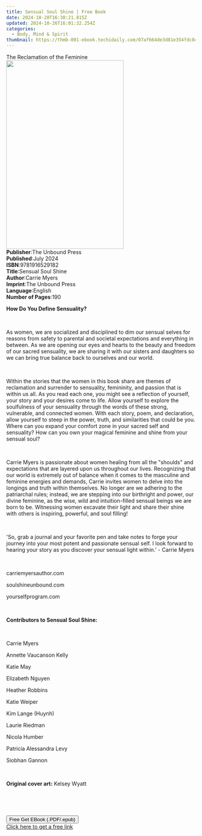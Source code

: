 ```yaml
---
title: Sensual Soul Shine | Free Book
date: 2024-10-20T16:38:21.815Z
updated: 2024-10-26T16:01:32.254Z
categories:
  - Body, Mind & Spirit
thumbnail: https://thmb-001-ebook.techidaily.com/07af664de3d81e354fdc8452c1b0fa318104a3dcc20cce60f276dce6c71b890b.jpg
---
```

<main id="book-container">
  <div class="flex flex-col">
    <div class="book-brief flex-1 py-6 px-4 sm:p-6 md:py-10 md:px-8">
      <!-- brief-->
      <div class="book-brief-main">The Reclamation of the Feminine</div>
    </div>
    <div
      class="book-meta-info flex-1 grid gap-4 col-start-1 col-end-3 row-start-1 sm:mb-6 sm:grid-cols-4 lg:gap-6 lg:col-start-2 lg:row-end-6 lg:row-span-6 lg:mb-0"
    >
      <div
        class="book-meta-info-left place-content-center mt-4 p-4 text-sm leading-6 col-start-2 col-span-2 dark:text-slate-400"
      >
        <img
          class="w-full h-500 object-cover rounded-lg sm:h-255 sm:col-span-2 lg:col-span-full"
          src="https://img-001-ebook.techidaily.com/71a9faabbc8cfce20738412ceea099a417c2f0c98eb8b93a423878a2bab2a767.jpg"
          alt=""
          width="312"
          height="500"
        />
      </div>
      <div
        class="book-meta-info-right mt-2 col-start-1 row-start-2 col-span-3 self-center"
      >
        <!-- meta data  -->
        <div class="flex flex-col px-4 md:px-8">
          <div class="flex-1">
            <strong>Publisher</strong>:<span class="px-2"
              >The Unbound Press</span
            >
          </div>
          <div class="flex-1">
            <strong>Published</strong>:<span class="px-2">July 2024</span>
          </div>
          <div class="flex-1">
            <strong>ISBN</strong>:<span class="px-2">9781916529182</span>
          </div>
          <div class="flex-1">
            <strong>Title</strong>:<span class="px-2">Sensual Soul Shine</span>
          </div>
          <div class="flex-1">
            <strong>Author</strong>:<span class="px-2">Carrie Myers</span>
          </div>
          <div class="flex-1">
            <strong>Imprint</strong>:<span class="px-2">The Unbound Press</span>
          </div>
          <div class="flex-1">
            <strong>Language</strong>:<span class="px-2">English</span>
          </div>
          <div class="flex-1">
            <strong>Number of Pages</strong>:<span class="px-2">190</span>
          </div>
        </div>
      </div>
    </div>
    <div class="book-description flex-1 py-6 px-4 sm:p-6 md:py-10 md:px-8">
      <div class="book-description-main">
        <div accordion-content="" id="description">
          <p><strong>How Do You Define Sensuality?</strong></p>
          <p><br /></p>
          <p>
            As women, we are socialized and disciplined to dim our sensual
            selves for reasons from safety to parental and societal expectations
            and everything in between. As we are opening our eyes and hearts to
            the beauty and freedom of our sacred sensuality, we are sharing it
            with our sisters and daughters so we can bring true balance back to
            ourselves and our world.
          </p>
          <p><br /></p>
          <p>
            Within the stories that the women in this book share are themes of
            reclamation and surrender to sensuality, femininity, and passion
            that is within us all. As you read each one, you might see a
            reflection of yourself, your story and your desires come to life.
            Allow yourself to explore the soulfulness of your sensuality through
            the words of these strong, vulnerable, and connected women. With
            each story, poem, and declaration, allow yourself to steep in the
            power, truth, and similarities that could be you. Where can you
            expand your comfort zone in your sacred self and sensuality? How can
            you own your magical feminine and shine from your sensual soul?
          </p>
          <p><br /></p>
          <p>
            Carrie Myers is passionate about women healing from all the
            "shoulds" and expectations that are layered upon us throughout our
            lives. Recognizing that our world is extremely out of balance when
            it comes to the masculine and feminine energies and demands, Carrie
            invites women to delve into the longings and truth within
            themselves. No longer are we adhering to the patriarchal rules;
            instead, we are stepping into our birthright and power, our divine
            feminine, as the wise, wild and intuition-filled sensual beings we
            are born to be. Witnessing women excavate their light and share
            their shine with others is inspiring, powerful, and soul filling!
          </p>
          <p><br /></p>
          <p>
            'So, grab a journal and your favorite pen and take notes to forge
            your journey into your most potent and passionate sensual self. I
            look forward to hearing your story as you discover your sensual
            light within.' - Carrie Myers
          </p>
          <p><br /></p>
          <p>carriemyersauthor.com</p>
          <p>soulshineunbound.com</p>
          <p>yourselfprogram.com</p>
          <p><br /></p>
          <p><strong>Contributors to Sensual Soul Shine:</strong></p>
          <p><br /></p>
          <p>Carrie Myers</p>
          <p>Annette Vaucanson Kelly</p>
          <p>Katie May</p>
          <p>Elizabeth Nguyen</p>
          <p>Heather Robbins</p>
          <p>Katie Weiper</p>
          <p>Kim Lange (Huynh)</p>
          <p>Laurie Riedman</p>
          <p>Nicola Humber</p>
          <p>Patricia Alessandra Levy</p>
          <p>Siobhan Gannon</p>
          <p><br /></p>
          <p><strong>Original cover art:</strong> Kelsey Wyatt</p>
          <p><br /></p>
          <p><br /></p>
        </div>
        <div class="accordion-fader"></div>
      </div>
    </div>
    <div class="book-excerpts flex-1 py-6 px-4 sm:p-6 md:py-10 md:px-8"></div>
    <div
      class="book-about-author flex-1 py-6 px-4 sm:p-6 md:py-10 md:px-8"
    ></div>
    <div class="book-free-get flex-1 py-6 px-4 sm:p-6 md:py-10 md:px-8">
      <button
        id="btn-free-get"
        class="bg-blue-500 hover:bg-blue-700 text-white font-bold py-2 px-4 rounded"
      >
        Free Get EBook (.PDF/.epub)
      </button>
      <div id="countdown-display" class="px-2 text-lg mt-2"></div>
      <a
        id="free-link"
        class="hidden bg-blue-500 hover:bg-blue-700 text-white font-bold py-2 px-4 rounded"
        href="https://www.ebooks.com/en-us/book/211392539/sensual-soul-shine/carrie-myers/"
        target="_blank"
        >Click here to get a free link</a
      >
    </div>
    <script>
      let countdownTime = 0;
      let countdownInterval = null;
      document
        .getElementById('btn-free-get')
        .addEventListener('click', startCountdown);
      function startCountdown() {
        countdownTime = new Date().getTime() + 60000 * 3;
        countdownInterval = setInterval(updateCountdown, 1000);
        document.getElementById('btn-free-get').disabled = true;
        document
          .getElementById('btn-free-get')
          .classList.add('bg-gray-500', 'cursor-not-allowed');
      }
      function updateCountdown() {
        let currentTime = new Date().getTime();
        let timeLeft = countdownTime - currentTime;
        let secondsLeft = Math.floor(timeLeft / 1000);
        document.getElementById('countdown-display').innerHTML =
          `Remaining time: ${secondsLeft} seconds.`;
        if (secondsLeft <= 0) {
          clearInterval(countdownInterval);
          document.getElementById('btn-free-get').classList.add('hidden');
          document.getElementById('free-link').classList.remove('hidden');
          document.getElementById('countdown-display').innerHTML = '';
        }
      }
    </script>
  </div>
</main>

<ins class="adsbygoogle"
      style="display:block"
      data-ad-client="ca-pub-7571918770474297"
      data-ad-slot="8358498916"
      data-ad-format="auto"
      data-full-width-responsive="true"></ins>
    